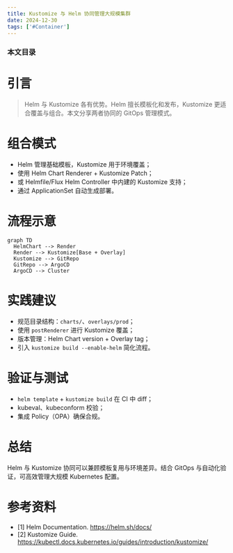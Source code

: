 ```yaml
---
title: Kustomize 与 Helm 协同管理大规模集群
date: 2024-12-30
tags: ['#Container']
---
```


### 本文目录
<!-- toc -->

# 引言
> Helm 与 Kustomize 各有优势。Helm 擅长模板化和发布，Kustomize 更适合覆盖与组合。本文分享两者协同的 GitOps 管理模式。

# 组合模式
- Helm 管理基础模板，Kustomize 用于环境覆盖；
- 使用 Helm Chart Renderer + Kustomize Patch；
- 或 Helmfile/Flux Helm Controller 中内建的 Kustomize 支持；
- 通过 ApplicationSet 自动生成部署。

# 流程示意
```mermaid
graph TD
  HelmChart --> Render
  Render --> Kustomize[Base + Overlay]
  Kustomize --> GitRepo
  GitRepo --> ArgoCD
  ArgoCD --> Cluster
```

# 实践建议
- 规范目录结构：`charts/`、`overlays/prod`；
- 使用 `postRenderer` 进行 Kustomize 覆盖；
- 版本管理：Helm Chart version + Overlay tag；
- 引入 `kustomize build --enable-helm` 简化流程。

# 验证与测试
- `helm template` + `kustomize build` 在 CI 中 diff；
- kubeval、kubeconform 校验；
- 集成 Policy（OPA）确保合规。

# 总结
Helm 与 Kustomize 协同可以兼顾模板复用与环境差异。结合 GitOps 与自动化验证，可高效管理大规模 Kubernetes 配置。

# 参考资料
- [1] Helm Documentation. https://helm.sh/docs/
- [2] Kustomize Guide. https://kubectl.docs.kubernetes.io/guides/introduction/kustomize/
